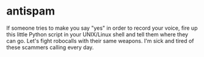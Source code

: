 # antispam
If someone tries to make you say "yes" in order to record your voice, fire up this little Python script in your UNIX/Linux shell and tell them where they can go. 
Let's fight robocalls with their same weapons. I'm sick and tired of these scammers calling every day.
